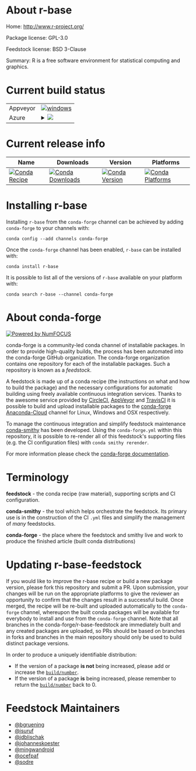 About r-base
============

Home: http://www.r-project.org/

Package license: GPL-3.0

Feedstock license: BSD 3-Clause

Summary: R is a free software environment for statistical computing and graphics.



Current build status
====================


<table><tr>
    <td>Appveyor</td>
    <td>
      <a href="https://ci.appveyor.com/project/conda-forge/r-base-feedstock/branch/master">
        <img alt="windows" src="https://img.shields.io/appveyor/ci/conda-forge/r-base-feedstock/master.svg?label=Windows">
      </a>
    </td>
  </tr>
    
  <tr>
    <td>Azure</td>
    <td>
      <details>
        <summary>
          <a href="https://dev.azure.com/conda-forge/feedstock-builds/_build/latest?definitionId=984&branchName=master">
            <img src="https://dev.azure.com/conda-forge/feedstock-builds/_apis/build/status/r-base-feedstock?branchName=master">
          </a>
        </summary>
        <table>
          <thead><tr><th>Variant</th><th>Status</th></tr></thead>
          <tbody><tr>
              <td>linux_target_platformlinux-64</td>
              <td>
                <a href="https://dev.azure.com/conda-forge/feedstock-builds/_build/latest?definitionId=984&branchName=master">
                  <img src="https://dev.azure.com/conda-forge/feedstock-builds/_apis/build/status/r-base-feedstock?branchName=master&jobName=linux&configuration=linux_target_platformlinux-64" alt="variant">
                </a>
              </td>
            </tr><tr>
              <td>osx_target_platformosx-64</td>
              <td>
                <a href="https://dev.azure.com/conda-forge/feedstock-builds/_build/latest?definitionId=984&branchName=master">
                  <img src="https://dev.azure.com/conda-forge/feedstock-builds/_apis/build/status/r-base-feedstock?branchName=master&jobName=osx&configuration=osx_target_platformosx-64" alt="variant">
                </a>
              </td>
            </tr><tr>
              <td>win_c_compilervs2008target_platformwin-64</td>
              <td>
                <a href="https://dev.azure.com/conda-forge/feedstock-builds/_build/latest?definitionId=984&branchName=master">
                  <img src="https://dev.azure.com/conda-forge/feedstock-builds/_apis/build/status/r-base-feedstock?branchName=master&jobName=win&configuration=win_c_compilervs2008target_platformwin-64" alt="variant">
                </a>
              </td>
            </tr><tr>
              <td>win_c_compilervs2015target_platformwin-64</td>
              <td>
                <a href="https://dev.azure.com/conda-forge/feedstock-builds/_build/latest?definitionId=984&branchName=master">
                  <img src="https://dev.azure.com/conda-forge/feedstock-builds/_apis/build/status/r-base-feedstock?branchName=master&jobName=win&configuration=win_c_compilervs2015target_platformwin-64" alt="variant">
                </a>
              </td>
            </tr>
          </tbody>
        </table>
      </details>
    </td>
  </tr>
</table>

Current release info
====================

| Name | Downloads | Version | Platforms |
| --- | --- | --- | --- |
| [![Conda Recipe](https://img.shields.io/badge/recipe-r--base-green.svg)](https://anaconda.org/conda-forge/r-base) | [![Conda Downloads](https://img.shields.io/conda/dn/conda-forge/r-base.svg)](https://anaconda.org/conda-forge/r-base) | [![Conda Version](https://img.shields.io/conda/vn/conda-forge/r-base.svg)](https://anaconda.org/conda-forge/r-base) | [![Conda Platforms](https://img.shields.io/conda/pn/conda-forge/r-base.svg)](https://anaconda.org/conda-forge/r-base) |

Installing r-base
=================

Installing `r-base` from the `conda-forge` channel can be achieved by adding `conda-forge` to your channels with:

```
conda config --add channels conda-forge
```

Once the `conda-forge` channel has been enabled, `r-base` can be installed with:

```
conda install r-base
```

It is possible to list all of the versions of `r-base` available on your platform with:

```
conda search r-base --channel conda-forge
```


About conda-forge
=================

[![Powered by NumFOCUS](https://img.shields.io/badge/powered%20by-NumFOCUS-orange.svg?style=flat&colorA=E1523D&colorB=007D8A)](http://numfocus.org)

conda-forge is a community-led conda channel of installable packages.
In order to provide high-quality builds, the process has been automated into the
conda-forge GitHub organization. The conda-forge organization contains one repository
for each of the installable packages. Such a repository is known as a *feedstock*.

A feedstock is made up of a conda recipe (the instructions on what and how to build
the package) and the necessary configurations for automatic building using freely
available continuous integration services. Thanks to the awesome service provided by
[CircleCI](https://circleci.com/), [AppVeyor](https://www.appveyor.com/)
and [TravisCI](https://travis-ci.org/) it is possible to build and upload installable
packages to the [conda-forge](https://anaconda.org/conda-forge)
[Anaconda-Cloud](https://anaconda.org/) channel for Linux, Windows and OSX respectively.

To manage the continuous integration and simplify feedstock maintenance
[conda-smithy](https://github.com/conda-forge/conda-smithy) has been developed.
Using the ``conda-forge.yml`` within this repository, it is possible to re-render all of
this feedstock's supporting files (e.g. the CI configuration files) with ``conda smithy rerender``.

For more information please check the [conda-forge documentation](https://conda-forge.org/docs/).

Terminology
===========

**feedstock** - the conda recipe (raw material), supporting scripts and CI configuration.

**conda-smithy** - the tool which helps orchestrate the feedstock.
                   Its primary use is in the construction of the CI ``.yml`` files
                   and simplify the management of *many* feedstocks.

**conda-forge** - the place where the feedstock and smithy live and work to
                  produce the finished article (built conda distributions)


Updating r-base-feedstock
=========================

If you would like to improve the r-base recipe or build a new
package version, please fork this repository and submit a PR. Upon submission,
your changes will be run on the appropriate platforms to give the reviewer an
opportunity to confirm that the changes result in a successful build. Once
merged, the recipe will be re-built and uploaded automatically to the
`conda-forge` channel, whereupon the built conda packages will be available for
everybody to install and use from the `conda-forge` channel.
Note that all branches in the conda-forge/r-base-feedstock are
immediately built and any created packages are uploaded, so PRs should be based
on branches in forks and branches in the main repository should only be used to
build distinct package versions.

In order to produce a uniquely identifiable distribution:
 * If the version of a package **is not** being increased, please add or increase
   the [``build/number``](https://conda.io/docs/user-guide/tasks/build-packages/define-metadata.html#build-number-and-string).
 * If the version of a package **is** being increased, please remember to return
   the [``build/number``](https://conda.io/docs/user-guide/tasks/build-packages/define-metadata.html#build-number-and-string)
   back to 0.

Feedstock Maintainers
=====================

* [@bgruening](https://github.com/bgruening/)
* [@isuruf](https://github.com/isuruf/)
* [@jdblischak](https://github.com/jdblischak/)
* [@johanneskoester](https://github.com/johanneskoester/)
* [@mingwandroid](https://github.com/mingwandroid/)
* [@ocefpaf](https://github.com/ocefpaf/)
* [@sodre](https://github.com/sodre/)

